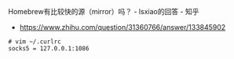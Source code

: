 Homebrew有比较快的源（mirror）吗？ - lsxiao的回答 - 知乎
- https://www.zhihu.com/question/31360766/answer/133845902

```shell
# vim ~/.curlrc
socks5 = 127.0.0.1:1086
```
